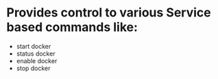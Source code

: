 # Provides control to various Service based commands like:
- start docker
- status docker
- enable docker 
- stop docker